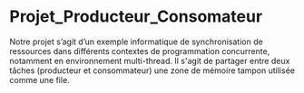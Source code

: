 # Projet_Producteur_Consomateur

Notre projet s’agit d’un exemple informatique de synchronisation de ressources dans
différents contextes de programmation concurrente, notamment en environnement
multi-thread. Il s'agit de partager entre deux tâches (producteur et consommateur)
une zone de mémoire tampon utilisée comme une file.
